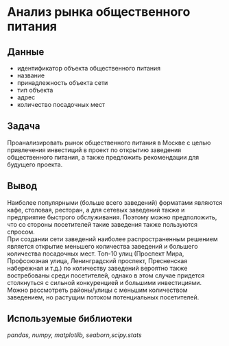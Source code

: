 # Анализ рынка общественного питания


## Данные

* идентификатор объекта общественного питания
* название
* принадлежность объекта сети
* тип объекта
* адрес
* количество посадочных мест

## Задача

Проанализировать рынок общественного питания в Москве с целью привлечения инвестиций в проект по открытию заведения общественного питания, а также предложить рекомендации для будущего проекта.

##  Вывод

Наиболее популярными (больше всего заведений) форматами являются кафе, столовая, ресторан, а для сетевых заведений также и предприятие быстрого обслуживания. Поэтому можно предположить, что со стороны посетителей такие заведения также пользуются спросом.   
При создании сети заведений наиболее распространенным решением является открытие меньшего количества заведений и большего количества посадочных мест. 
Топ-10 улиц (Проспект Мира, Профсоюзная улица, Ленинградский проспект, Пресненская набережная и т.д.) по количеству заведений вероятно также востребованы среди посетителей, однако в этом случае придется столкнуться с сильной конкуренцией и большими инвестициями. Можно рассмотреть районы/улицы с меньшим количеством заведением, но растущим потоком потенциальных посетителей.

## Используемые библиотеки
*pandas, numpy, matplotlib, seaborn,scipy.stats*

